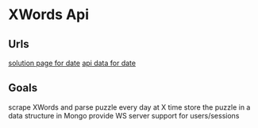 # XWords Api

## Urls

[solution page for date](https://www.xwordinfo.com/Crossword?date=9/7/2019)
[api data for date](https://www.xwordinfo.com/JSON/TrackData.aspx?date=4%2F9%2F2017&Variety=false)

## Goals

scrape XWords and parse puzzle every day at X time
store the puzzle in a data structure in Mongo
provide WS server support for users/sessions

